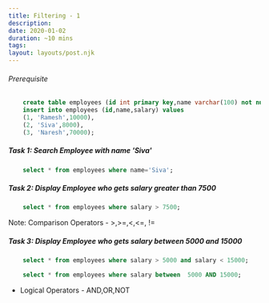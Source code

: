 ```yaml
---
title: Filtering - 1
description: 
date: 2020-01-02
duration: ~10 mins
tags:
layout: layouts/post.njk
---
```


###### Prerequisite

```sql
    create table employees (id int primary key,name varchar(100) not null,salary int not null);
    insert into employees (id,name,salary) values 
    (1, 'Ramesh',10000),
    (2, 'Siva',8000),
    (3, 'Naresh',70000);
```

##### Task 1: Search Employee with name 'Siva'

```sql
    select * from employees where name='Siva';
```

##### Task 2: Display Employee who gets salary greater than 7500

```sql
    select * from employees where salary > 7500;
```
Note: Comparison Operators -  >,>=,<,<=, !=

##### Task 3: Display Employee who gets salary between 5000 and 15000

```sql
    select * from employees where salary > 5000 and salary < 15000;    
```

```sql
    select * from employees where salary between  5000 AND 15000;    
```

- Logical Operators - AND,OR,NOT


